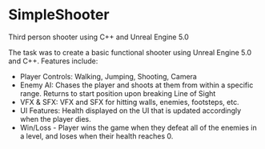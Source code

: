 # SimpleShooter
 Third person shooter using C++ and Unreal Engine 5.0

The task was to create a basic functional shooter using Unreal Engine 5.0 and C++.
Features include:
- Player Controls: Walking, Jumping, Shooting, Camera
- Enemy AI: Chases the player and shoots at them from within a specific range. Returns to start position upon breaking Line of Sight
- VFX & SFX: VFX and SFX for hitting walls, enemies, footsteps, etc.
- UI Features: Health displayed on the UI that is updated accordingly when the player dies.
- Win/Loss - Player wins the game when they defeat all of the enemies in a level, and loses when their health reaches 0.
